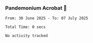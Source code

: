 ### Pandemonium Acrobat 🤸

<!--START_SECTION:waka-->

```all_time
From: 30 June 2025 - To: 07 July 2025

Total Time: 0 secs

No activity tracked
```

<!--END_SECTION:waka-->
